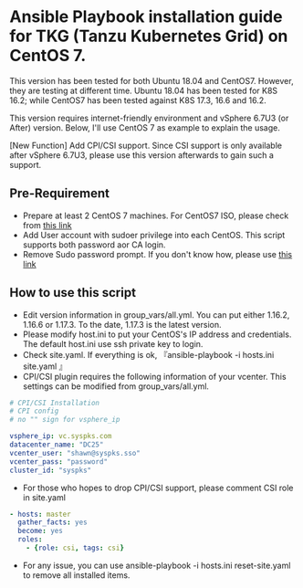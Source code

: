 # Ansible Playbook installation guide for TKG (Tanzu Kubernetes Grid) on CentOS 7. 
This version has been tested for both Ubuntu 18.04 and CentOS7. However, they are testing at different time. Ubuntu 18.04 has been tested for K8S 16.2; while CentOS7 has been tested against K8S 17.3, 16.6 and 16.2. 

This version requires internet-friendly environment and vSphere 6.7U3 (or After) version. Below, I'll use CentOS 7 as example to explain the usage. 

[New Function] Add CPI/CSI support. Since CSI support is only available after vSphere 6.7U3, please use this version afterwards to gain such a support. 

## Pre-Requirement
* Prepare at least 2 CentOS 7 machines. For CentOS7 ISO, please check from [this link](http://isoredirect.centos.org/centos/7/isos/x86_64/)
* Add User account with sudoer privilege into each CentOS. This script supports both password aor CA login. 
* Remove Sudo password prompt. If you don't know how, please use [this link](http://jonmoore.duckdns.org/index.php/linux-articles/58-remove-sudo-password-prompt) 

## How to use this script
* Edit version information in group_vars/all.yml. You can put either 1.16.2, 1.16.6 or 1.17.3. To the date, 1.17.3 is the latest version. 
* Please modify host.ini to put your CentOS's IP address and credentials. The default host.ini use ssh private key to login.
* Check site.yaml. If everything is ok, 『ansible-playbook -i hosts.ini site.yaml 』
* CPI/CSI plugin requires the following information of your vcenter. This settings can be modified from group_vars/all.yml.

```yaml
# CPI/CSI Installation
# CPI config
# no "" sign for vsphere_ip

vsphere_ip: vc.syspks.com
datacenter_name: "DC25"
vcenter_user: "shawn@syspks.sso"
vcenter_pass: "password"
cluster_id: "syspks"
```

* For those who hopes to drop CPI/CSI support, please comment CSI role in site.yaml
```yaml
- hosts: master
  gather_facts: yes
  become: yes
  roles:
    - {role: csi, tags: csi}
```
* For any issue, you can use ansible-playbook -i hosts.ini reset-site.yaml to remove all installed items. 

